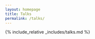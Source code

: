 ```yaml
---
layout: homepage
title: Talks
permalink: /talks/
---
```


{% include_relative _includes/talks.md %}
